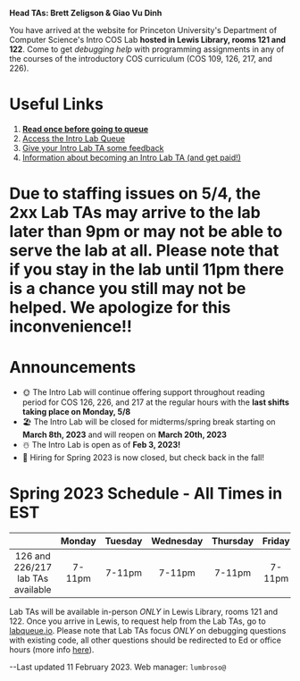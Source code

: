 **Head TAs: Brett Zeligson & Giao Vu Dinh**

You have arrived at the website for Princeton University's Department of Computer Science's Intro COS Lab **hosted in Lewis Library, rooms 121 and 122**. Come to get _debugging help_ with programming assignments in any of the courses of the introductory COS curriculum (COS 109, 126, 217, and 226).

# Useful Links

1. **[Read once before going to queue](/how-to-effectively-use-intro-lab-tas/)**
2. [Access the Intro Lab Queue](https://www.labqueue.io/queues/intro-cs-lab/queue/)
3. [Give your Intro Lab TA some feedback](https://forms.gle/m7BMZs36hTkADb8L8)
4. [Information about becoming an Intro Lab TA (and get paid!)](/information-about-becoming-an-intro-lab-ta/)

# Due to staffing issues on 5/4, the 2xx Lab TAs may arrive to the lab later than 9pm or may not be able to serve the lab at all. Please note that if you stay in the lab until 11pm there is a chance you still may not be helped. We apologize for this inconvenience!!

# Announcements

- 🌞 The Intro Lab will continue offering support throughout reading period for COS 126, 226, and 217 at the regular hours with the **last shifts taking place on Monday, 5/8**
- 🏖️ The Intro Lab will be closed for midterms/spring break starting on **March 8th, 2023** and will reopen on **March 20th, 2023**
- ☃️ The Intro Lab is open as of **Feb 3, 2023!**
- 🙋 Hiring for Spring 2023 is now closed, but check back in the fall!

# Spring 2023 Schedule - All Times in EST

|                                   | Monday | Tuesday | Wednesday | Thursday | Friday | Saturday | Sunday |
| :-------------------------------: | :----: | :-----: | :-------: | :------: | :----: | :------: | :----: |
| 126 and 226/217 lab TAs available | 7-11pm | 7-11pm  |  7-11pm   |  7-11pm  | 7-11pm |  3-7pm   | 5-11pm |

Lab TAs will be available in-person _ONLY_ in Lewis Library, rooms 121 and 122. Once you arrive in Lewis, to request help from the Lab TAs, go to [labqueue.io](https://www.labqueue.io/queues/intro-cs-lab/queue/). Please note that Lab TAs focus _ONLY_ on debugging questions with existing code, all other questions should be redirected to Ed or office hours (more info [here](https://www.cs.princeton.edu/courses/archive/fall22/cos126/resources/)).

--Last updated 11 February 2023. Web manager: `lumbroso@`
